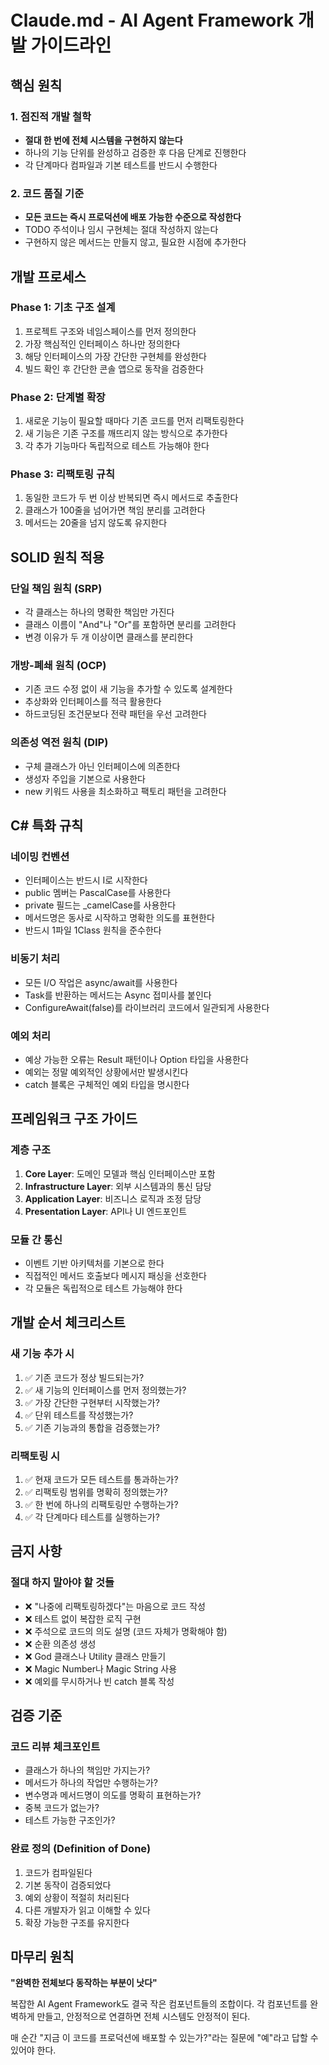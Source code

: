 # Claude.md - AI Agent Framework 개발 가이드라인

## 핵심 원칙

### 1. 점진적 개발 철학
- **절대 한 번에 전체 시스템을 구현하지 않는다**
- 하나의 기능 단위를 완성하고 검증한 후 다음 단계로 진행한다
- 각 단계마다 컴파일과 기본 테스트를 반드시 수행한다

### 2. 코드 품질 기준
- **모든 코드는 즉시 프로덕션에 배포 가능한 수준으로 작성한다**
- TODO 주석이나 임시 구현체는 절대 작성하지 않는다
- 구현하지 않은 메서드는 만들지 않고, 필요한 시점에 추가한다

## 개발 프로세스

### Phase 1: 기초 구조 설계
1. 프로젝트 구조와 네임스페이스를 먼저 정의한다
2. 가장 핵심적인 인터페이스 하나만 정의한다
3. 해당 인터페이스의 가장 간단한 구현체를 완성한다
4. 빌드 확인 후 간단한 콘솔 앱으로 동작을 검증한다

### Phase 2: 단계별 확장
1. 새로운 기능이 필요할 때마다 기존 코드를 먼저 리팩토링한다
2. 새 기능은 기존 구조를 깨뜨리지 않는 방식으로 추가한다
3. 각 추가 기능마다 독립적으로 테스트 가능해야 한다

### Phase 3: 리팩토링 규칙
1. 동일한 코드가 두 번 이상 반복되면 즉시 메서드로 추출한다
2. 클래스가 100줄을 넘어가면 책임 분리를 고려한다
3. 메서드는 20줄을 넘지 않도록 유지한다

## SOLID 원칙 적용

### 단일 책임 원칙 (SRP)
- 각 클래스는 하나의 명확한 책임만 가진다
- 클래스 이름이 "And"나 "Or"를 포함하면 분리를 고려한다
- 변경 이유가 두 개 이상이면 클래스를 분리한다

### 개방-폐쇄 원칙 (OCP)
- 기존 코드 수정 없이 새 기능을 추가할 수 있도록 설계한다
- 추상화와 인터페이스를 적극 활용한다
- 하드코딩된 조건문보다 전략 패턴을 우선 고려한다

### 의존성 역전 원칙 (DIP)
- 구체 클래스가 아닌 인터페이스에 의존한다
- 생성자 주입을 기본으로 사용한다
- new 키워드 사용을 최소화하고 팩토리 패턴을 고려한다

## C# 특화 규칙

### 네이밍 컨벤션
- 인터페이스는 반드시 I로 시작한다
- public 멤버는 PascalCase를 사용한다
- private 필드는 _camelCase를 사용한다
- 메서드명은 동사로 시작하고 명확한 의도를 표현한다
- 반드시 1파일 1Class 원칙을 준수한다

### 비동기 처리
- 모든 I/O 작업은 async/await를 사용한다
- Task를 반환하는 메서드는 Async 접미사를 붙인다
- ConfigureAwait(false)를 라이브러리 코드에서 일관되게 사용한다

### 예외 처리
- 예상 가능한 오류는 Result 패턴이나 Option 타입을 사용한다
- 예외는 정말 예외적인 상황에서만 발생시킨다
- catch 블록은 구체적인 예외 타입을 명시한다

## 프레임워크 구조 가이드

### 계층 구조
1. **Core Layer**: 도메인 모델과 핵심 인터페이스만 포함
2. **Infrastructure Layer**: 외부 시스템과의 통신 담당
3. **Application Layer**: 비즈니스 로직과 조정 담당
4. **Presentation Layer**: API나 UI 엔드포인트

### 모듈 간 통신
- 이벤트 기반 아키텍처를 기본으로 한다
- 직접적인 메서드 호출보다 메시지 패싱을 선호한다
- 각 모듈은 독립적으로 테스트 가능해야 한다

## 개발 순서 체크리스트

### 새 기능 추가 시
1. ✅ 기존 코드가 정상 빌드되는가?
2. ✅ 새 기능의 인터페이스를 먼저 정의했는가?
3. ✅ 가장 간단한 구현부터 시작했는가?
4. ✅ 단위 테스트를 작성했는가?
5. ✅ 기존 기능과의 통합을 검증했는가?

### 리팩토링 시
1. ✅ 현재 코드가 모든 테스트를 통과하는가?
2. ✅ 리팩토링 범위를 명확히 정의했는가?
3. ✅ 한 번에 하나의 리팩토링만 수행하는가?
4. ✅ 각 단계마다 테스트를 실행하는가?

## 금지 사항

### 절대 하지 말아야 할 것들
- ❌ "나중에 리팩토링하겠다"는 마음으로 코드 작성
- ❌ 테스트 없이 복잡한 로직 구현
- ❌ 주석으로 코드의 의도 설명 (코드 자체가 명확해야 함)
- ❌ 순환 의존성 생성
- ❌ God 클래스나 Utility 클래스 만들기
- ❌ Magic Number나 Magic String 사용
- ❌ 예외를 무시하거나 빈 catch 블록 작성

## 검증 기준

### 코드 리뷰 체크포인트
- 클래스가 하나의 책임만 가지는가?
- 메서드가 하나의 작업만 수행하는가?
- 변수명과 메서드명이 의도를 명확히 표현하는가?
- 중복 코드가 없는가?
- 테스트 가능한 구조인가?

### 완료 정의 (Definition of Done)
1. 코드가 컴파일된다
2. 기본 동작이 검증되었다
3. 예외 상황이 적절히 처리된다
4. 다른 개발자가 읽고 이해할 수 있다
5. 확장 가능한 구조를 유지한다

## 마무리 원칙

**"완벽한 전체보다 동작하는 부분이 낫다"**

복잡한 AI Agent Framework도 결국 작은 컴포넌트들의 조합이다. 각 컴포넌트를 완벽하게 만들고, 안정적으로 연결하면 전체 시스템도 안정적이 된다. 

매 순간 "지금 이 코드를 프로덕션에 배포할 수 있는가?"라는 질문에 "예"라고 답할 수 있어야 한다.